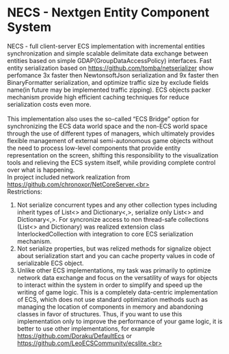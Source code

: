 # NECS - Nextgen Entity Component System
NECS - full client-server ECS implementation with incremental entities synchronization and simple scalable delimitate data exchange between entities based on simple GDAP(GroupDataAccessPolicy) interfaces. Fast entity serialization based on https://github.com/tomba/netserializer show perfomance 3x faster then NewtonsoftJson serialization and 9x faster then BinaryFormatter serialization, and optimize traffic size by exclude fields name(in future may be implemented traffic zipping). ECS objects packer mechanism provide high efficient caching techniques for reduce serialization costs even more.<br><br>
This implementation also uses the so-called “ECS Bridge” option for synchronizing the ECS data world space and the non-ECS world space through the use of different types of managers, which ultimately provides flexible management of external semi-autonomous game objects without the need to process low-level components that provide entity representation on the screen, shifting this responsibility to the visualization tools and relieving the ECS system itself, while providing complete control over what is happening.<br>
In project included network realization from https://github.com/chronoxor/NetCoreServer.<br><br>
Restrictions:<br>
1. Not serialize concurrent types and any other collection types including inherit types of List<> and Dictionary<,>, serialize only List<> and Dictionary<,>. For syncronize access to non thread-safe collections (List<> and Dictionary) was realized extension class InterlockedCollection with integration to core ECS serialization mechanism.<br>
2. Not serialize properties, but was relized methods for signalize object about serialization start and you can cache property values in code of serializable ECS object.<br>
3. Unlike other ECS implementations, my task was primarily to optimize network data exchange and focus on the versatility of ways for objects to interact within the system in order to simplify and speed up the writing of game logic. This is a completely data-centric implementation of ECS, which does not use standard optimization methods such as managing the location of components in memory and abandoning classes in favor of structures. Thus, if you want to use this implementation only to improve the performance of your game logic, it is better to use other implementations, for example https://github.com/Doraku/DefaultEcs or https://github.com/LeoECSCommunity/ecslite.<br><br>
